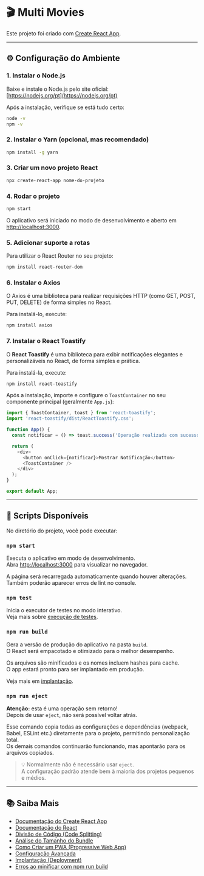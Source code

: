 # 🎬 Multi Movies

Este projeto foi criado com [Create React App](https://github.com/facebook/create-react-app).

---

## ⚙️ Configuração do Ambiente

### 1. Instalar o Node.js
Baixe e instale o Node.js pelo site oficial:  
[https://nodejs.org/pt](https://nodejs.org/pt)

Após a instalação, verifique se está tudo certo:
```bash
node -v
npm -v
```

### 2. Instalar o Yarn (opcional, mas recomendado)
```bash
npm install -g yarn
```

### 3. Criar um novo projeto React
```bash
npx create-react-app nome-do-projeto
```

### 4. Rodar o projeto
```bash
npm start
```

O aplicativo será iniciado no modo de desenvolvimento e aberto em [http://localhost:3000](http://localhost:3000).

### 5. Adicionar suporte a rotas
Para utilizar o React Router no seu projeto:
```bash
npm install react-router-dom
```

### 6. Instalar o Axios
O Axios é uma biblioteca para realizar requisições HTTP (como GET, POST, PUT, DELETE) de forma simples no React.

Para instalá-lo, execute:
```bash
npm install axios
```

### 7. Instalar o React Toastify
O **React Toastify** é uma biblioteca para exibir notificações elegantes e personalizáveis no React, de forma simples e prática.

Para instalá-la, execute:
```bash
npm install react-toastify
```

Após a instalação, importe e configure o `ToastContainer` no seu componente principal (geralmente `App.js`):

```javascript
import { ToastContainer, toast } from 'react-toastify';
import 'react-toastify/dist/ReactToastify.css';

function App() {
  const notificar = () => toast.success('Operação realizada com sucesso!');

  return (
    <div>
      <button onClick={notificar}>Mostrar Notificação</button>
      <ToastContainer />
    </div>
  );
}

export default App;
```

---

## 📜 Scripts Disponíveis

No diretório do projeto, você pode executar:

### `npm start`
Executa o aplicativo em modo de desenvolvimento.  
Abra [http://localhost:3000](http://localhost:3000) para visualizar no navegador.

A página será recarregada automaticamente quando houver alterações.  
Também poderão aparecer erros de lint no console.

### `npm test`
Inicia o executor de testes no modo interativo.  
Veja mais sobre [execução de testes](https://facebook.github.io/create-react-app/docs/running-tests).

### `npm run build`
Gera a versão de produção do aplicativo na pasta `build`.  
O React será empacotado e otimizado para o melhor desempenho.

Os arquivos são minificados e os nomes incluem hashes para cache.  
O app estará pronto para ser implantado em produção.

Veja mais em [implantação](https://facebook.github.io/create-react-app/docs/deployment).

### `npm run eject`
**Atenção:** esta é uma operação sem retorno!  
Depois de usar `eject`, não será possível voltar atrás.

Esse comando copia todas as configurações e dependências (webpack, Babel, ESLint etc.) diretamente para o projeto, permitindo personalização total.  
Os demais comandos continuarão funcionando, mas apontarão para os arquivos copiados.

> 💡 Normalmente não é necessário usar `eject`.  
> A configuração padrão atende bem à maioria dos projetos pequenos e médios.

---

## 📚 Saiba Mais

- [Documentação do Create React App](https://facebook.github.io/create-react-app/docs/getting-started)  
- [Documentação do React](https://reactjs.org/)  
- [Divisão de Código (Code Splitting)](https://facebook.github.io/create-react-app/docs/code-splitting)  
- [Análise do Tamanho do Bundle](https://facebook.github.io/create-react-app/docs/analyzing-the-bundle-size)  
- [Como Criar um PWA (Progressive Web App)](https://facebook.github.io/create-react-app/docs/making-a-progressive-web-app)  
- [Configuração Avançada](https://facebook.github.io/create-react-app/docs/advanced-configuration)  
- [Implantação (Deployment)](https://facebook.github.io/create-react-app/docs/deployment)  
- [Erros ao minificar com npm run build](https://facebook.github.io/create-react-app/docs/troubleshooting#npm-run-build-fails-to-minify)
